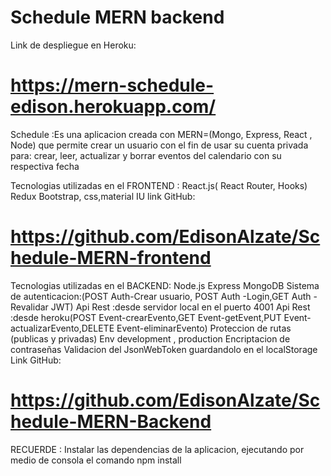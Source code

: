 # Schedule MERN backend

Link de despliegue en Heroku:
# https://mern-schedule-edison.herokuapp.com/

Schedule :Es una aplicacion creada con MERN=(Mongo, Express, React , Node) que permite crear un usuario con el fin de usar su cuenta privada para: crear, leer, actualizar y borrar eventos del calendario con su respectiva fecha 

Tecnologias utilizadas en el FRONTEND :
React.js( React Router, Hooks)
Redux
Bootstrap, css,material IU
link GitHub:
# https://github.com/EdisonAlzate/Schedule-MERN-frontend

Tecnologias utilizadas en el BACKEND:
Node.js
Express
MongoDB 
Sistema de autenticacion:(POST Auth-Crear usuario, POST Auth -Login,GET Auth -Revalidar JWT)
Api Rest :desde servidor local en el puerto 4001
Api Rest :desde heroku(POST Event-crearEvento,GET Event-getEvent,PUT Event-actualizarEvento,DELETE Event-eliminarEvento)
Proteccion de rutas (publicas y privadas)
Env development , production
Encriptacion de contraseñas
Validacion del JsonWebToken guardandolo en el localStorage
Link GitHub:
# https://github.com/EdisonAlzate/Schedule-MERN-Backend

RECUERDE : Instalar las dependencias de la aplicacion, ejecutando por medio de consola el comando npm install